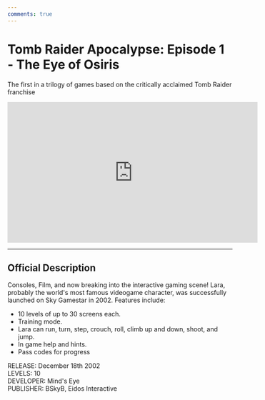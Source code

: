 ```yaml
---
comments: true
---
```


# Tomb Raider Apocalypse: Episode 1 - The Eye of Osiris

The first in a trilogy of games based on the critically acclaimed Tomb Raider franchise

<iframe width="560" height="315" src="https://www.youtube.com/embed/71dY6_oDmEQ" title="Tomb Raider Apocalypse: Episode 1 - The Eye of Osiris" frameborder="0" allow="accelerometer; autoplay; clipboard-write; encrypted-media; gyroscope; picture-in-picture; web-share" allowfullscreen></iframe>

---

## Official Description

Consoles, Film, and now breaking into the interactive gaming scene! Lara, probably the world's most famous videogame character, was successfully launched on Sky Gamestar in 2002. Features include:

- 10 levels of up to 30 screens each.
- Training mode.
- Lara can run, turn, step, crouch, roll, climb up and down, shoot, and jump.
- In game help and hints.
- Pass codes for progress​

RELEASE: December 18th 2002  
LEVELS: 10  
DEVELOPER: Mind's Eye  
PUBLISHER: ​BSkyB, Eidos Interactive  